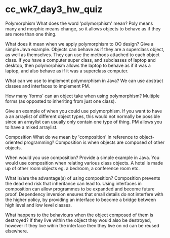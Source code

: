 # cc_wk7_day3_hw_quiz

Polymorphism
What does the word 'polymorphism' mean?
Poly means many and morphic means change, so it allows objects to behave as if they are more than one thing.

What does it mean when we apply polymorphism to OO design? Give a simple Java example.
Objects can behave as if they are a superclass object, as well as themselves.  They can use the methods attached to each object class.
If you have a computer super class, and subclasses of laptop and desktop, then polymorphism allows the laptop to behave as if it was a laptop, and also behave as if it was a superclass computer.

What can we use to implement polymorphism in Java?
We can use abstract classes and interfaces to implement PM.

How many 'forms' can an object take when using polymorphism?
Multiple forms (as opposted to inheriting from just one class).

Give an example of when you could use polymorphism.
If you want to have a an arraylist of different object types, this would not normally be possible since an arraylist can usually only contain one type of thing.  PM allows you to have a mixed arraylist.


Composition
What do we mean by 'composition' in reference to object-oriented programming?
Composition is when objects are composed of other objects.

When would you use composition? Provide a simple example in Java.
You would use composition when relating various class objects. A hotel is made up of other room objects eg. a bedroom, a conference room etc.

What is/are the advantage(s) of using composition?
Composition prevents the dead end risk that inheritance can lead to. Using interfaces in composition can allow programmes to be expanded and become future proof. Dependency inversion ensures that small details do not interfere with the higher policy, by providing an interface to become a bridge between high level and low level classes.

What happens to the behaviours when the object composed of them is destroyed?
If they live within the object they would also be destroyed, however if they live wihin the interface then they live on nd can be reused elsewhere.
